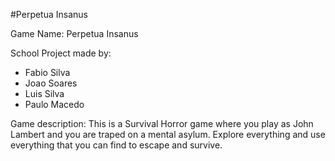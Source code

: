 #Perpetua Insanus

Game Name: Perpetua Insanus

School Project made by:

- Fabio Silva
- Joao Soares
- Luis Silva
- Paulo Macedo

Game description: This is a Survival Horror game where you play as John Lambert and you are traped on a mental asylum. Explore everything and use everything that you can find to escape and survive.
